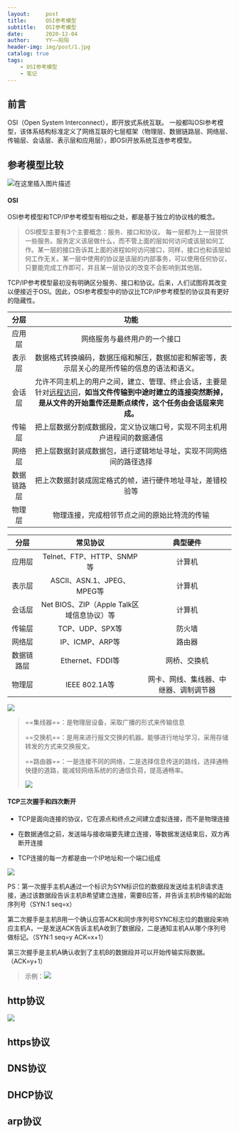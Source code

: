 ```yaml
---
layout:     post
title:      OSI参考模型
subtitle:   OSI参考模型
date:       2020-12-04
author:     YY——阳阳
header-img: img/post/1.jpg
catalog: true
tags:
    - OSI参考模型
    - 笔记
---
```


## 前言
OSI（Open System Interconnect），即开放式系统互联。 一般都叫OSI参考模型，该体系结构标准定义了网络互联的七层框架（物理层、数据链路层、网络层、传输层、会话层、表示层和应用层），即OSI开放系统互连参考模型。

## 参考模型比较
![在这里插入图片描述](https://pic3.zhimg.com/80/v2-1578921092d775e024345fa8a531a85e_720w.jpg)

#### OSI
OSI参考模型和TCP/IP参考模型有相似之处，都是基于独立的协议栈的概念。

>OSI模型主要有3个主要概念：服务、接口和协议。
>每一层都为上一层提供一些服务。服务定义该层做什么，而不管上面的层如何访问或该层如何工作。某一层的接口告诉其上面的进程如何访问接口，同样，接口也和该层如何工作无关。某一层中使用的协议是该层的内部事务，可以使用任何协议，只要能完成工作即可，并且某一层协议的改变不会影响到其他层。

TCP/IP参考模型最初没有明确区分服务、接口和协议。后来，人们试图将其改变以便接近于OSI。因此，OSI参考模型中的协议比TCP/IP参考模型的协议具有更好的隐藏性。

|    分层    |                             功能                             |
| :--------: | :----------------------------------------------------------: |
|   应用层   |                 网络服务与最终用户的一个接口                 |
|   表示层   | 数据格式转换编码，数据压缩和解压，数据加密和解密等，表示层关心的是所传输的信息的语法和语义。 |
|   会话层   | 允许不同主机上的用户之间，建立、管理、终止会话，主要是针对[远程访问](http://mp.weixin.qq.com/s?__biz=MjM5OTk4MDE2MA==&mid=2655121280&idx=2&sn=a0c63771108615dcba229dce5ea6136b&chksm=bc86726f8bf1fb79f999d5f4c26d8095aa08161eb301f84bd31123642492074afcee0bb40908&scene=21#wechat_redirect)，**如当文件传输到中途时建立的连接突然断掉，是从文件的开始重传还是断点续传，这个任务由会话层来完成。** |
|   传输层   | 把上层数据分割成数据段，定义协议端口号，实现不同主机用户进程间的数据通信 |
|   网络层   | 把上层数据封装成数据包，进行逻辑地址寻址，实现不同网络间的路径选择 |
| 数据链路层 |  把上次数据封装成固定格式的帧，进行硬件地址寻址，差错校验等  |
|   物理层   |         物理连接，完成相邻节点之间的原始比特流的传输         |

|    分层    |                 常见协议                  |                典型硬件                |
| :--------: | :---------------------------------------: | :------------------------------------: |
|   应用层   |         Telnet、FTP、HTTP、SNMP等         |                 计算机                 |
|   表示层   |        ASCII、ASN.1、JPEG、MPEG等         |                 计算机                 |
|   会话层   | Net BIOS、ZIP（Apple Talk区域信息协议）等 |                 计算机                 |
|   传输层   |              TCP、UDP、SPX等              |                 防火墙                 |
|   网络层   |              IP、ICMP、ARP等              |                 路由器                 |
| 数据链路层 |             Ethernet、FDDI等              |              网桥、交换机              |
|   物理层   |              IEEE  802.1A等               | 网卡、网线、集线器、中继器、调制调节器 |

![](https://pic2.zhimg.com/80/v2-1dd6e1ed2f348db47ce0cde38d545ae9_720w.jpg)



> ==集线器==：是物理层设备，采取广播的形式来传输信息
>
> ==交换机==：是用来进行报文交换的机器。能够进行地址学习，采用存储转发的方式来交换报文。
>
> ==路由器==：一是连接不同的网络，二是选择信息传送的路线，选择通畅快捷的道路，能减轻网络系统的的通信负荷，提高通畅率。
>
> ![](https://pic1.zhimg.com/80/v2-0df113c819c74fbee70987bdc1699bd0_720w.jpg)



#### TCP三次握手和四次断开

- TCP是面向连接的协议，它在源点和终点之间建立虚拟连接，而不是物理连接

- 在数据通信之前，发送端与接收端要先建立连接，等数据发送结束后，双方再断开连接

- TCP连接的每一方都是由一个IP地址和一个端口组成

![](https://pic1.zhimg.com/80/v2-8720bd64871a5452df583fdab8207d64_720w.jpg)



PS：第一次握手主机A通过一个标识为SYN标识位的数据段发送给主机B请求连接，通过该数据段告诉主机B希望建立连接，需要B应答，并告诉主机B传输的起始序列号（SYN:1 seq=x）

第二次握手是主机B用一个确认应答ACK和同步序列号SYNC标志位的数据段来响应主机A，一是发送ACK告诉主机A收到了数据段，二是通知主机A从哪个序列号做标记。（SYN:1 seq=y ACK=x+1）

第三次握手是主机A确认收到了主机B的数据段并可以开始传输实际数据。（ACK=y+1）

> 示例：![](https://pic2.zhimg.com/80/v2-9a3eff8a8a98498006a163240a1ea841_720w.jpg)



## http协议

![](https://img03.sogoucdn.com/app/a/200698/991_777_20200715152954-1008408814.png)

## https协议

## DNS协议

## DHCP协议

## arp协议

